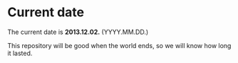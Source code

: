 # Current date

The current date is **2013.12.02.** (YYYY.MM.DD.)

This repository will be good when the world ends, so we will know how long it lasted.
